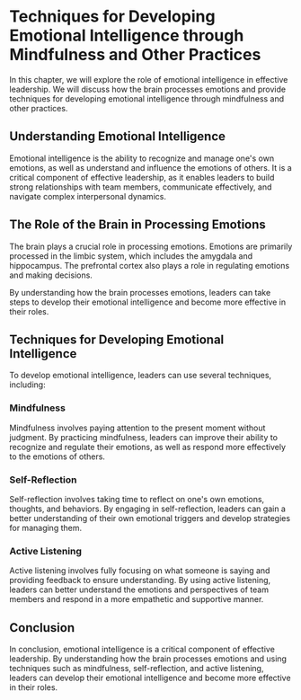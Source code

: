Techniques for Developing Emotional Intelligence through Mindfulness and Other Practices
=========================================================================================================================================

In this chapter, we will explore the role of emotional intelligence in effective leadership. We will discuss how the brain processes emotions and provide techniques for developing emotional intelligence through mindfulness and other practices.

Understanding Emotional Intelligence
------------------------------------

Emotional intelligence is the ability to recognize and manage one's own emotions, as well as understand and influence the emotions of others. It is a critical component of effective leadership, as it enables leaders to build strong relationships with team members, communicate effectively, and navigate complex interpersonal dynamics.

The Role of the Brain in Processing Emotions
--------------------------------------------

The brain plays a crucial role in processing emotions. Emotions are primarily processed in the limbic system, which includes the amygdala and hippocampus. The prefrontal cortex also plays a role in regulating emotions and making decisions.

By understanding how the brain processes emotions, leaders can take steps to develop their emotional intelligence and become more effective in their roles.

Techniques for Developing Emotional Intelligence
------------------------------------------------

To develop emotional intelligence, leaders can use several techniques, including:

### Mindfulness

Mindfulness involves paying attention to the present moment without judgment. By practicing mindfulness, leaders can improve their ability to recognize and regulate their emotions, as well as respond more effectively to the emotions of others.

### Self-Reflection

Self-reflection involves taking time to reflect on one's own emotions, thoughts, and behaviors. By engaging in self-reflection, leaders can gain a better understanding of their own emotional triggers and develop strategies for managing them.

### Active Listening

Active listening involves fully focusing on what someone is saying and providing feedback to ensure understanding. By using active listening, leaders can better understand the emotions and perspectives of team members and respond in a more empathetic and supportive manner.

Conclusion
----------

In conclusion, emotional intelligence is a critical component of effective leadership. By understanding how the brain processes emotions and using techniques such as mindfulness, self-reflection, and active listening, leaders can develop their emotional intelligence and become more effective in their roles.
